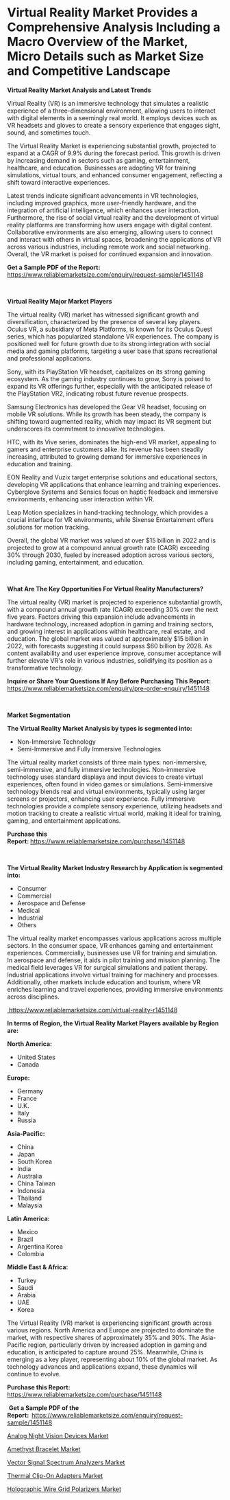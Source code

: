 <p><h1>Virtual Reality Market Provides a Comprehensive Analysis Including a Macro Overview of the Market, Micro Details such as Market Size and Competitive Landscape</h1></p><p><strong>Virtual Reality Market Analysis and Latest Trends</strong></p>
<p><p>Virtual Reality (VR) is an immersive technology that simulates a realistic experience of a three-dimensional environment, allowing users to interact with digital elements in a seemingly real world. It employs devices such as VR headsets and gloves to create a sensory experience that engages sight, sound, and sometimes touch. </p><p>The Virtual Reality Market is experiencing substantial growth, projected to expand at a CAGR of 9.9% during the forecast period. This growth is driven by increasing demand in sectors such as gaming, entertainment, healthcare, and education. Businesses are adopting VR for training simulations, virtual tours, and enhanced consumer engagement, reflecting a shift toward interactive experiences. </p><p>Latest trends indicate significant advancements in VR technologies, including improved graphics, more user-friendly hardware, and the integration of artificial intelligence, which enhances user interaction. Furthermore, the rise of social virtual reality and the development of virtual reality platforms are transforming how users engage with digital content. Collaborative environments are also emerging, allowing users to connect and interact with others in virtual spaces, broadening the applications of VR across various industries, including remote work and social networking. Overall, the VR market is poised for continued expansion and innovation.</p></p>
<p><strong>Get a Sample PDF of the Report:&nbsp;</strong> <a href="https://www.reliablemarketsize.com/enquiry/request-sample/1451148?utm_campaign=2795&utm_medium=2&utm_source=Github&utm_content=ia&utm_term=04042025&utm_id=virtual-reality">https://www.reliablemarketsize.com/enquiry/request-sample/1451148</a></p>
<p>&nbsp;</p>
<p><strong>Virtual Reality Major Market Players</strong></p>
<p><p>The virtual reality (VR) market has witnessed significant growth and diversification, characterized by the presence of several key players. Oculus VR, a subsidiary of Meta Platforms, is known for its Oculus Quest series, which has popularized standalone VR experiences. The company is positioned well for future growth due to its strong integration with social media and gaming platforms, targeting a user base that spans recreational and professional applications.</p><p>Sony, with its PlayStation VR headset, capitalizes on its strong gaming ecosystem. As the gaming industry continues to grow, Sony is poised to expand its VR offerings further, especially with the anticipated release of the PlayStation VR2, indicating robust future revenue prospects.</p><p>Samsung Electronics has developed the Gear VR headset, focusing on mobile VR solutions. While its growth has been steady, the company is shifting toward augmented reality, which may impact its VR segment but underscores its commitment to innovative technologies.</p><p>HTC, with its Vive series, dominates the high-end VR market, appealing to gamers and enterprise customers alike. Its revenue has been steadily increasing, attributed to growing demand for immersive experiences in education and training.</p><p>EON Reality and Vuzix target enterprise solutions and educational sectors, developing VR applications that enhance learning and training experiences. Cyberglove Systems and Sensics focus on haptic feedback and immersive environments, enhancing user interaction within VR.</p><p>Leap Motion specializes in hand-tracking technology, which provides a crucial interface for VR environments, while Sixense Entertainment offers solutions for motion tracking.</p><p>Overall, the global VR market was valued at over $15 billion in 2022 and is projected to grow at a compound annual growth rate (CAGR) exceeding 30% through 2030, fueled by increased adoption across various sectors, including gaming, entertainment, and education.</p></p>
<p>&nbsp;</p>
<p><strong>What Are The Key Opportunities For Virtual Reality Manufacturers?</strong></p>
<p><p>The virtual reality (VR) market is projected to experience substantial growth, with a compound annual growth rate (CAGR) exceeding 30% over the next five years. Factors driving this expansion include advancements in hardware technology, increased adoption in gaming and training sectors, and growing interest in applications within healthcare, real estate, and education. The global market was valued at approximately $15 billion in 2022, with forecasts suggesting it could surpass $60 billion by 2028. As content availability and user experience improve, consumer acceptance will further elevate VR's role in various industries, solidifying its position as a transformative technology.</p></p>
<p><strong>Inquire or Share Your Questions If Any Before Purchasing This Report:</strong> <a href="https://www.reliablemarketsize.com/enquiry/pre-order-enquiry/1451148?utm_campaign=2795&utm_medium=2&utm_source=Github&utm_content=ia&utm_term=04042025&utm_id=virtual-reality">https://www.reliablemarketsize.com/enquiry/pre-order-enquiry/1451148</a></p>
<p>&nbsp;</p>
<p><strong>Market Segmentation</strong></p>
<p><strong>The Virtual Reality Market Analysis by types is segmented into:</strong></p>
<p><ul><li>Non-Immersive Technology</li><li>Semi-Immersive and Fully Immersive Technologies</li></ul></p>
<p><p>The virtual reality market consists of three main types: non-immersive, semi-immersive, and fully immersive technologies. Non-immersive technology uses standard displays and input devices to create virtual experiences, often found in video games or simulations. Semi-immersive technology blends real and virtual environments, typically using larger screens or projectors, enhancing user experience. Fully immersive technologies provide a complete sensory experience, utilizing headsets and motion tracking to create a realistic virtual world, making it ideal for training, gaming, and entertainment applications.</p></p>
<p><strong>Purchase this Report:&nbsp;</strong><a href="https://www.reliablemarketsize.com/purchase/1451148?utm_campaign=2795&utm_medium=2&utm_source=Github&utm_content=ia&utm_term=04042025&utm_id=virtual-reality">https://www.reliablemarketsize.com/purchase/1451148</a></p>
<p>&nbsp;</p>
<p><strong>The Virtual Reality Market Industry Research by Application is segmented into:</strong></p>
<p><ul><li>Consumer</li><li>Commercial</li><li>Aerospace and Defense</li><li>Medical</li><li>Industrial</li><li>Others</li></ul></p>
<p><p>The virtual reality market encompasses various applications across multiple sectors. In the consumer space, VR enhances gaming and entertainment experiences. Commercially, businesses use VR for training and simulation. In aerospace and defense, it aids in pilot training and mission planning. The medical field leverages VR for surgical simulations and patient therapy. Industrial applications involve virtual training for machinery and processes. Additionally, other markets include education and tourism, where VR enriches learning and travel experiences, providing immersive environments across disciplines.</p></p>
<p><a href="https://www.reliablemarketsize.com/virtual-reality-r1451148?utm_campaign=2795&utm_medium=2&utm_source=Github&utm_content=ia&utm_term=04042025&utm_id=virtual-reality">&nbsp;https://www.reliablemarketsize.com/virtual-reality-r1451148</a></p>
<p><strong>In terms of Region, the Virtual Reality Market Players available by Region are:</strong></p>
<p>
    <p> <strong> North America: </strong>
        <ul>
            <li>United States</li>
            <li>Canada</li>
        </ul>
        </p> 
    <p> <strong> Europe: </strong>
        <ul>
            <li>Germany</li>
            <li>France</li>
            <li>U.K.</li>
            <li>Italy</li>
            <li>Russia</li>
        </ul>
        </p> 
    <p> <strong> Asia-Pacific: </strong>
        <ul>
            <li>China</li>
            <li>Japan</li>
            <li>South Korea</li>
            <li>India</li>
            <li>Australia</li>
            <li>China Taiwan</li>
            <li>Indonesia</li>
            <li>Thailand</li>
            <li>Malaysia</li>
        </ul>
        </p> 
    <p> <strong> Latin America: </strong>
        <ul>
            <li>Mexico</li>
            <li>Brazil</li>
            <li>Argentina Korea</li>
            <li>Colombia</li>
        </ul>
        </p> 
    <p> <strong> Middle East & Africa: </strong>
        <ul>
            <li>Turkey</li>
            <li>Saudi</li>
            <li>Arabia</li>
            <li>UAE</li>
            <li>Korea</li>
        </ul>
    </p>
    </p>
<p><p>The Virtual Reality (VR) market is experiencing significant growth across various regions. North America and Europe are projected to dominate the market, with respective shares of approximately 35% and 30%. The Asia-Pacific region, particularly driven by increased adoption in gaming and education, is anticipated to capture around 25%. Meanwhile, China is emerging as a key player, representing about 10% of the global market. As technology advances and applications expand, these dynamics will continue to evolve.</p></p>
<p><strong>Purchase this Report: </strong><a href="https://www.reliablemarketsize.com/purchase/1451148?utm_campaign=2795&utm_medium=2&utm_source=Github&utm_content=ia&utm_term=04042025&utm_id=virtual-reality">https://www.reliablemarketsize.com/purchase/1451148</a></p>
<p>&nbsp;<strong>Get a Sample PDF of the Report:&nbsp;&nbsp;</strong><a href="https://www.reliablemarketsize.com/enquiry/request-sample/1451148?utm_campaign=2795&utm_medium=2&utm_source=Github&utm_content=ia&utm_term=04042025&utm_id=virtual-reality">https://www.reliablemarketsize.com/enquiry/request-sample/1451148</a></p>
<p><strong></strong></p>
<p><p><a href="https://www.linkedin.com/pulse/global-analog-night-vision-devices-market-trends-forecasts-strategic-x1klf?utm_campaign=2795&utm_medium=2&utm_source=Github&utm_content=ia&utm_term=04042025&utm_id=virtual-reality">Analog Night Vision Devices Market</a></p><p><a href="https://github.com/leyesamilej/Market-Research-Report-List-1/blob/main/amethyst-bracelet-market.md?utm_campaign=2795&utm_medium=2&utm_source=Github&utm_content=ia&utm_term=04042025&utm_id=virtual-reality">Amethyst Bracelet Market</a></p><p><a href="https://www.linkedin.com/pulse/evaluating-vector-signal-spectrum-analyzers-market-trends-growth-7ochf?utm_campaign=2795&utm_medium=2&utm_source=Github&utm_content=ia&utm_term=04042025&utm_id=virtual-reality">Vector Signal Spectrum Analyzers Market</a></p><p><a href="https://www.linkedin.com/pulse/how-new-trends-shaping-thermal-clip-on-adapters-market-53-cagr-rygrf?utm_campaign=2795&utm_medium=2&utm_source=Github&utm_content=ia&utm_term=04042025&utm_id=virtual-reality">Thermal Clip-On Adapters Market</a></p><p><a href="https://www.linkedin.com/pulse/holographic-wire-grid-polarizers-market-key-players-growth-wephf?utm_campaign=2795&utm_medium=2&utm_source=Github&utm_content=ia&utm_term=04042025&utm_id=virtual-reality">Holographic Wire Grid Polarizers Market</a></p></p>